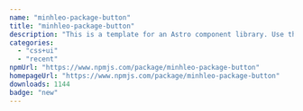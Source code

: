 ```yaml
---
name: "minhleo-package-button"
title: "minhleo-package-button"
description: "This is a template for an Astro component library. Use this template for writing components to use in multiple projects or publish to NPM."
categories:
  - "css+ui"
  - "recent"
npmUrl: "https://www.npmjs.com/package/minhleo-package-button"
homepageUrl: "https://www.npmjs.com/package/minhleo-package-button"
downloads: 1144
badge: "new"
---
```

